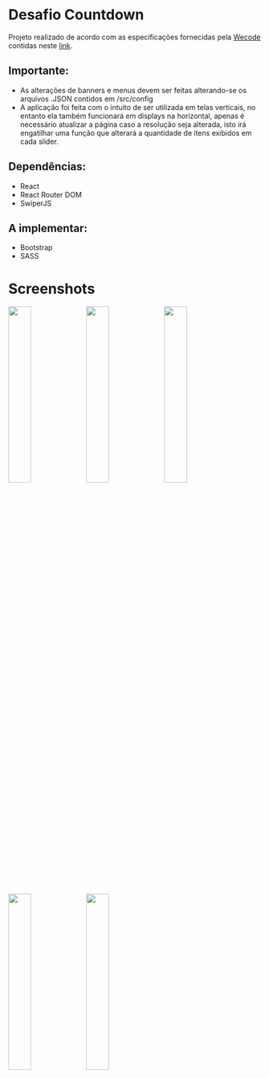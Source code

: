 <h1> Desafio Countdown</h1>


<p> Projeto realizado de acordo com as especificações fornecidas pela <a href='https://www.wecode.digital/' target='_blank'>Wecode</a> contidas neste <a href='https://opaque-friend-39e.notion.site/Fase-2-processo-seletivo-Dev-Front-End-d99468cbeefa4bb9a42886264b960d03' target="_blank"> link</a>. </p>
<h2> Importante: </h2>
<ul>
  <li> As alterações de banners e menus devem ser feitas alterando-se os arquivos .JSON contidos em /src/config </li>
  <li> A aplicação foi feita com o intuito de ser utilizada em telas verticais, no entanto ela também funcionará em displays na horizontal, apenas é necessário atualizar a página caso a resolução seja alterada, isto irá engatilhar uma função que alterará a quantidade de itens exibidos em cada slider. </li>
</ul>

<h2> Dependências: </h2>
<ul>
  <li> React</li>
  <li> React Router DOM </li>
  <li> SwiperJS </li>
</ul>

<h2> A implementar: </h2>
<ul>
  <li> Bootstrap </li>
  <li> SASS </li>
</ul>

<h1> Screenshots </h1>

<img src="https://user-images.githubusercontent.com/65919238/189569703-ca223dcc-434b-49f1-bc09-50d240350f73.png" width="30%" height='30%'/>&nbsp;<img src="https://user-images.githubusercontent.com/65919238/189569707-04924689-b0f7-40d7-877a-db8d5ad497c1.png" width="30%" height='30%'/>&nbsp;<img src="https://user-images.githubusercontent.com/65919238/189569708-a669c9a2-e286-4abe-afe3-ceaa4f5d26c8.png" width="30%" height='30%'/>&nbsp;&nbsp;<img src="https://user-images.githubusercontent.com/65919238/189569713-c0204fdd-d72c-45db-a1e7-3ce3c0e0cbca.png" width="30%" height='30%'/>&nbsp;<img src="https://user-images.githubusercontent.com/65919238/189569715-04089d4a-da27-44b7-a21b-b7d4c4fbcef1.png" width="30%" height='30%'/>

&nbsp;

